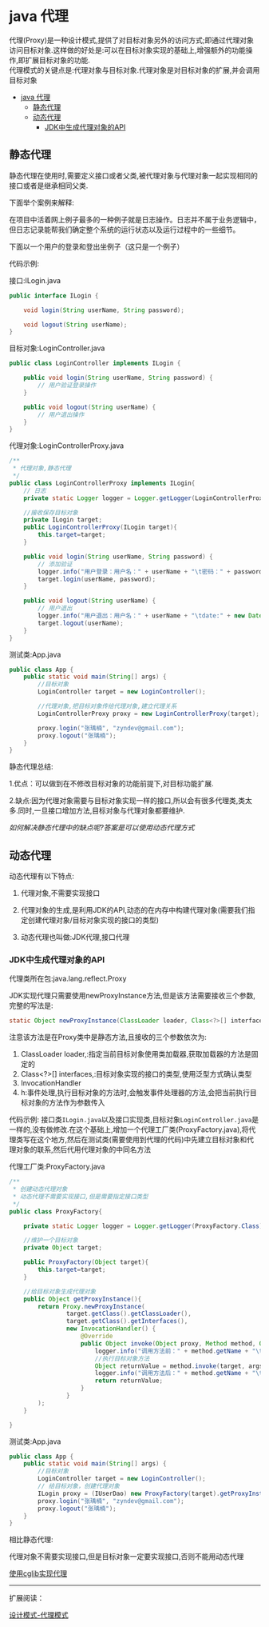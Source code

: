 # java 代理

代理(Proxy)是一种设计模式,提供了对目标对象另外的访问方式;即通过代理对象访问目标对象.这样做的好处是:可以在目标对象实现的基础上,增强额外的功能操作,即扩展目标对象的功能.<br>
代理模式的关键点是:代理对象与目标对象.代理对象是对目标对象的扩展,并会调用目标对象

<!-- TOC -->

- [java 代理](#java-代理)
    - [静态代理](#静态代理)
    - [动态代理](#动态代理)
        - [JDK中生成代理对象的API](#jdk中生成代理对象的api)

<!-- /TOC -->

## 静态代理

静态代理在使用时,需要定义接口或者父类,被代理对象与代理对象一起实现相同的接口或者是继承相同父类.

下面举个案例来解释:

在项目中活着网上例子最多的一种例子就是日志操作。日志并不属于业务逻辑中，但日志记录能帮我们确定整个系统的运行状态以及运行过程中的一些细节。

下面以一个用户的登录和登出坐例子（这只是一个例子）

代码示例:

接口:ILogin.java
``` java
public interface ILogin {

    void login(String userName, String password);

    void logout(String userName);
}
```
目标对象:LoginController.java
``` java
public class LoginController implements ILogin {

    public void login(String userName, String password) {
        // 用户验证登录操作
    }

    public void logout(String userName) {
        // 用户退出操作
    }
}
```
代理对象:LoginControllerProxy.java
``` java
/**
 * 代理对象,静态代理
 */
public class LoginControllerProxy implements ILogin{
    // 日志
    private static Logger logger = Logger.getLogger(LoginControllerProxy.Class);

    //接收保存目标对象
    private ILogin target;
    public LoginControllerProxy(ILogin target){
        this.target=target;
    }

    public void login(String userName, String password) {
        // 添加验证
        logger.info("用户登录：用户名：" + userName + "\t密码：" + password + "\tdate:" + new Date());
        target.login(userName, password);
    }

    public void logout(String userName) {
        // 用户退出
        logger.info("用户退出：用户名：" + userName + "\tdate:" + new Date());
        target.logout(userName);
    }
}
```
测试类:App.java

``` java
public class App {
    public static void main(String[] args) {
        //目标对象
        LoginController target = new LoginController();

        //代理对象,把目标对象传给代理对象,建立代理关系
        LoginControllerProxy proxy = new LoginControllerProxy(target);

        proxy.login("张瑀楠", "zyndev@gmail.com");
        proxy.logout("张瑀楠");
    }
}
```
静态代理总结:

1.优点：可以做到在不修改目标对象的功能前提下,对目标功能扩展.

2.缺点:因为代理对象需要与目标对象实现一样的接口,所以会有很多代理类,类太多.同时,一旦接口增加方法,目标对象与代理对象都要维护.

_如何解决静态代理中的缺点呢?答案是可以使用动态代理方式_
## 动态代理

动态代理有以下特点:

1. 代理对象,不需要实现接口

2. 代理对象的生成,是利用JDK的API,动态的在内存中构建代理对象(需要我们指定创建代理对象/目标对象实现的接口的类型)

3. 动态代理也叫做:JDK代理,接口代理

### JDK中生成代理对象的API
代理类所在包:java.lang.reflect.Proxy

JDK实现代理只需要使用newProxyInstance方法,但是该方法需要接收三个参数,完整的写法是:
``` java
static Object newProxyInstance(ClassLoader loader, Class<?>[] interfaces,InvocationHandler h )
```
注意该方法是在Proxy类中是静态方法,且接收的三个参数依次为:

1. ClassLoader loader,:指定当前目标对象使用类加载器,获取加载器的方法是固定的
2. Class<?>[] interfaces,:目标对象实现的接口的类型,使用泛型方式确认类型
3. InvocationHandler 
4. h:事件处理,执行目标对象的方法时,会触发事件处理器的方法,会把当前执行目标对象的方法作为参数传入

代码示例:
接口类`ILogin.java`以及接口实现类,目标对象`LoginController.java`是一样的,没有做修改.在这个基础上,增加一个代理工厂类(ProxyFactory.java),将代理类写在这个地方,然后在测试类(需要使用到代理的代码)中先建立目标对象和代理对象的联系,然后代用代理对象的中同名方法

代理工厂类:ProxyFactory.java

``` java
/**
 * 创建动态代理对象
 * 动态代理不需要实现接口,但是需要指定接口类型
 */
public class ProxyFactory{

    private static Logger logger = Logger.getLogger(ProxyFactory.Class);

    //维护一个目标对象
    private Object target;

    public ProxyFactory(Object target){
        this.target=target;
    }

    //给目标对象生成代理对象
    public Object getProxyInstance(){
        return Proxy.newProxyInstance(
                target.getClass().getClassLoader(),
                target.getClass().getInterfaces(),
                new InvocationHandler() {
                    @Override
                    public Object invoke(Object proxy, Method method, Object[] args) throws Throwable {
                        logger.info("调用方法前：" + method.getName + "\targs:" + args);
                        //执行目标对象方法
                        Object returnValue = method.invoke(target, args);
                        logger.info("调用方法后：" + method.getName + "\treturnValue:" + returnValue);
                        return returnValue;
                    }
                }
        );
    }

}
```
测试类:App.java

``` java
public class App {
    public static void main(String[] args) {
        //目标对象
        LoginController target = new LoginController();
        // 给目标对象，创建代理对象
        ILogin proxy = (IUserDao) new ProxyFactory(target).getProxyInstance();
        proxy.login("张瑀楠", "zyndev@gmail.com");
        proxy.logout("张瑀楠");
    }
}
```
相比静态代理:

代理对象不需要实现接口,但是目标对象一定要实现接口,否则不能用动态代理

[使用cglib实现代理](./java-cglib.md)

---
扩展阅读：

[设计模式-代理模式](https://www.ibm.com/developerworks/cn/java/j-lo-proxy-pattern/index.html)